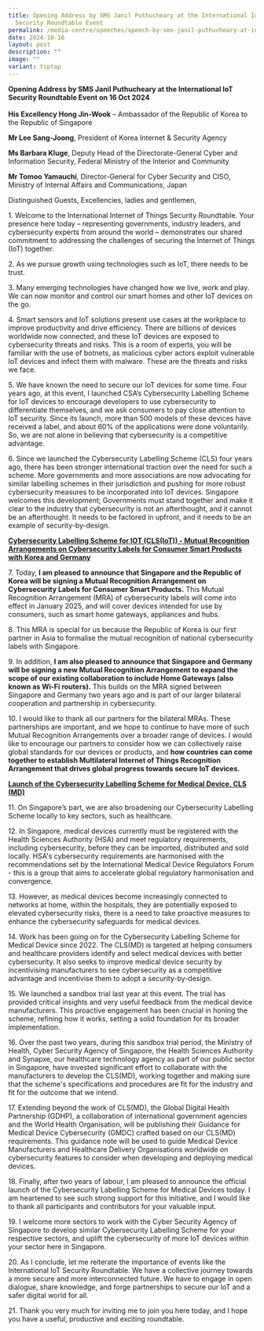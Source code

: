 ```yaml
---
title: Opening Address by SMS Janil Puthucheary at the International IoT
  Security Roundtable Event
permalink: /media-centre/speeches/speech-by-sms-janil-puthucheary-at-international-iot-security-roundtable/
date: 2024-10-16
layout: post
description: ""
image: ""
variant: tiptap
---
```

<p><strong>Opening Address by SMS Janil Puthucheary at the International IoT Security Roundtable Event on 16 Oct 2024</strong>
<br>
<br><strong>His Excellency Hong Jin-Wook</strong> – Ambassador of the Republic
of Korea to the Republic of Singapore</p>
<p><strong>Mr Lee Sang-Joong</strong>, President of Korea Internet &amp;
Security Agency</p>
<p><strong>Ms Barbara Kluge</strong>, Deputy Head of the Directorate-General
Cyber and Information Security, Federal Ministry of the Interior and Community</p>
<p><strong>Mr Tomoo Yamauchi</strong>, Director-General for Cyber Security
and CISO, Ministry of Internal Affairs and Communications, Japan</p>
<p>Distinguished Guests, Excellencies, ladies and gentlemen,</p>
<p>1. Welcome to the International Internet of Things Security Roundtable.
Your presence here today – representing governments, industry leaders,
and cybersecurity experts from around the world – demonstrates our shared
commitment to addressing the challenges of securing the Internet of Things
(IoT) together.</p>
<p>2. As we pursue growth using technologies such as IoT, there needs to
be trust.</p>
<p>3. Many emerging technologies have changed how we live, work and play.
We can now monitor and control our smart homes and other IoT devices on
the go.</p>
<p>4. Smart sensors and IoT solutions present use cases at the workplace
to improve productivity and drive efficiency. There are billions of devices
worldwide now connected, and these IoT devices are exposed to cybersecurity
threats and risks. This is a room of experts, you will be familiar with
the use of botnets, as malicious cyber actors exploit vulnerable IoT devices
and infect them with malware. These are the threats and risks we face.</p>
<p>5. We have known the need to secure our IoT devices for some time. Four
years ago, at this event, I launched CSA’s Cybersecurity Labelling Scheme
for IoT devices to encourage developers to use cybersecurity to differentiate
themselves, and we ask consumers to pay close attention to IoT security.
Since its launch, more than 500 models of these devices have received a
label, and about 60% of the applications were done voluntarily. So, we
are not alone in believing that cybersecurity is a competitive advantage.</p>
<p>6. Since we launched the Cybersecurity Labelling Scheme (CLS) four years
ago, there has been stronger international traction over the need for such
a scheme. More governments and more associations are now advocating for
similar labelling schemes in their jurisdiction and pushing for more robust
cybersecurity measures to be incorporated into IoT devices. Singapore welcomes
this development; Governments must stand together and make it clear to
the industry that cybersecurity is not an afterthought, and it cannot be
an afterthought. It needs to be factored in upfront, and it needs to be
an example of security-by-design.</p>
<p><strong><u>Cybersecurity Labelling Scheme for IOT (CLS(IoT)) - Mutual Recognition Arrangements on Cybersecurity Labels for Consumer Smart Products with Korea and Germany</u></strong>
</p>
<p>7. Today, <strong>I am pleased to announce that Singapore and the Republic of Korea will be signing a Mutual Recognition Arrangement on Cybersecurity Labels for Consumer Smart Products.</strong> This
Mutual Recognition Arrangement (MRA) of cybersecurity labels will come
into effect in January 2025, and will cover devices intended for use by
consumers, such as smart home gateways, appliances and hubs.</p>
<p>8. This MRA is special for us because the Republic of Korea is our first
partner in Asia to formalise the mutual recognition of national cybersecurity
labels with Singapore.</p>
<p>9. In addition, <strong>I am also pleased to announce that Singapore and Germany will be signing a new Mutual Recognition Arrangement to expand the scope of our existing collaboration to include Home Gateways (also known as Wi-Fi routers).</strong> This
builds on the MRA signed between Singapore and Germany two years ago and
is part of our larger bilateral cooperation and partnership in cybersecurity.</p>
<p>10. I would like to thank all our partners for the bilateral MRAs. These
partnerships are important, and we hope to continue to have more of such
Mutual Recognition Arrangements over a broader range of devices. I would
like to encourage our partners to consider how we can collectively raise
global standards for our devices or products, and <strong>how countries can come together to establish Multilateral Internet of Things Recognition Arrangement that drives global progress towards secure IoT devices.</strong>
</p>
<p><strong><u>Launch of the Cybersecurity Labelling Scheme for Medical Device, CLS (MD)</u></strong>
</p>
<p>11. On Singapore’s part, we are also broadening our Cybersecurity Labelling
Scheme locally to key sectors, such as healthcare.</p>
<p>12. In Singapore, medical devices currently must be registered with the
Health Sciences Authority (HSA) and meet regulatory requirements, including
cybersecurity, before they can be imported, distributed and sold locally.
HSA's cybersecurity requirements are harmonised with the recommendations
set by the International Medical Device Regulators Forum - this is a group
that aims to accelerate global regulatory harmonisation and convergence.</p>
<p>13. However, as medical devices become increasingly connected to networks
at home, within the hospitals, they are potentially exposed to elevated
cybersecurity risks, there is a need to take proactive measures to enhance
the cybersecurity safeguards for medical devices.</p>
<p>14. Work has been going on for the Cybersecurity Labelling Scheme for
Medical Device since 2022. The CLS(MD) is targeted at helping consumers
and healthcare providers identify and select medical devices with better
cybersecurity. It also seeks to improve medical device security by incentivising
manufacturers to see cybersecurity as a competitive advantage and incentivise
them to adopt a security-by-design.</p>
<p>15. We launched a sandbox trial last year at this event. The trial has
provided critical insights and very useful feedback from the medical device
manufacturers. This proactive engagement has been crucial in honing the
scheme, refining how it works, setting a solid foundation for its broader
implementation.</p>
<p>16. Over the past two years, during this sandbox trial period, the Ministry
of Health, Cyber Security Agency of Singapore, the Health Sciences Authority
and Synapxe, our healthcare technology agency as part of our public sector
in Singapore, have invested significant effort to collaborate with the
manufacturers to develop the CLS(MD), working together and making sure
that the scheme's specifications and procedures are fit for the industry
and fit for the outcome that we intend.</p>
<p>17. Extending beyond the work of CLS(MD), the Global Digital Health Partnership
(GDHP), a collaboration of international government agencies and the World
Health Organisation, will be publishing their Guidance for Medical Device
Cybersecurity (GMDC) crafted based on our CLS(MD) requirements. This guidance
note will be used to guide Medical Device Manufacturers and Healthcare
Delivery Organisations worldwide on cybersecurity features to consider
when developing and deploying medical devices.</p>
<p>18. Finally, after two years of labour, I am pleased to announce the official
launch of the Cybersecurity Labelling Scheme for Medical Devices today.
I am heartened to see such strong support for this initiative, and I would
like to thank all participants and contributors for your valuable input.</p>
<p>19. I welcome more sectors to work with the Cyber Security Agency of Singapore
to develop similar Cybersecurity Labelling Scheme for your respective sectors,
and uplift the cybersecurity of more IoT devices within your sector here
in Singapore.</p>
<p>20. As I conclude, let me reiterate the importance of events like the
International IoT Security Roundtable. We have a collective journey towards
a more secure and more interconnected future. We have to engage in open
dialogue, share knowledge, and forge partnerships to secure our IoT and
a safer digital world for all.</p>
<p>21. Thank you very much for inviting me to join you here today, and I
hope you have a useful, productive and exciting roundtable.</p>